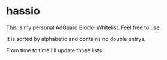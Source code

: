 # hassio
This is my personal AdGuard Block- Whitelist.
Feel free to use.

It is sorted by alphabetic and contains no double entrys.

From time to time i'll update those lists.
